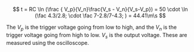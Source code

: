 $$
t = RC \ln (\frac { V_p}{V_n}\frac{V_s - V_n}{V_s-V_p}) = 50 \cdot \ln (\fac 4.3/2.8; \cdot \fac 7-2.8/7-4.3; ) = 44.41\m\s
$$

The $V_p$ is the trigger voltage going from low to high, and the $V_n$ is the trigger voltage going from high to low. $V_s$ is the output voltage. These are measured using the oscilloscope.

